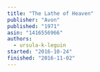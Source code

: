 ```yaml
---
title: "The Lathe of Heaven"
publisher: "Avon"
published: "1971"
asin: "1416556966"
authors:
  - ursula-k-leguin
started: "2016-10-24"
finished: "2016-11-02"
---
```

